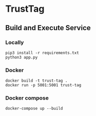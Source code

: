 # TrustTag

## Build and Execute Service

### Locally
```
pip3 install -r requirements.txt
python3 app.py
```

### Docker
```
docker build -t trust-tag .
docker run -p 5001:5001 trust-tag
```

### Docker compose
```
docker-compose up --build
```